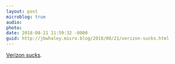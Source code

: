 ```yaml
---
layout: post
microblog: true
audio: 
photo: 
date: 2018-08-21 11:59:32 -0800
guid: http://jbwhaley.micro.blog/2018/08/21/verizon-sucks.html
---
```

[Verizon sucks](https://arstechnica.com/tech-policy/2018/08/verizon-throttled-fire-departments-unlimited-data-during-calif-wildfire/).
